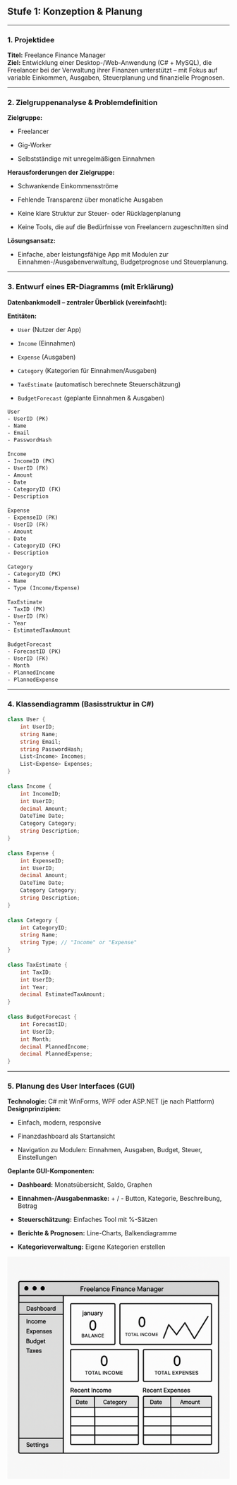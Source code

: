 ## **Stufe 1: Konzeption & Planung**

---

### **1. Projektidee**

**Titel:** Freelance Finance Manager  
**Ziel:** Entwicklung einer Desktop-/Web-Anwendung (C# + MySQL), die Freelancer bei der Verwaltung ihrer Finanzen unterstützt – mit Fokus auf variable Einkommen, Ausgaben, Steuerplanung und finanzielle Prognosen.

---

### **2. Zielgruppenanalyse & Problemdefinition**

**Zielgruppe:**

- Freelancer
    
- Gig-Worker
    
- Selbstständige mit unregelmäßigen Einnahmen
    

**Herausforderungen der Zielgruppe:**

- Schwankende Einkommensströme
    
- Fehlende Transparenz über monatliche Ausgaben
    
- Keine klare Struktur zur Steuer- oder Rücklagenplanung
    
- Keine Tools, die auf die Bedürfnisse von Freelancern zugeschnitten sind
    

**Lösungsansatz:**

- Einfache, aber leistungsfähige App mit Modulen zur Einnahmen-/Ausgabenverwaltung, Budgetprognose und Steuerplanung.
    

---

### **3. Entwurf eines ER-Diagramms (mit Erklärung)**

**Datenbankmodell – zentraler Überblick (vereinfacht):**

**Entitäten:**

- `User` (Nutzer der App)
    
- `Income` (Einnahmen)
    
- `Expense` (Ausgaben)
    
- `Category` (Kategorien für Einnahmen/Ausgaben)
    
- `TaxEstimate` (automatisch berechnete Steuerschätzung)
    
- `BudgetForecast` (geplante Einnahmen & Ausgaben)
    

```plaintext
User
- UserID (PK)
- Name
- Email
- PasswordHash

Income
- IncomeID (PK)
- UserID (FK)
- Amount
- Date
- CategoryID (FK)
- Description

Expense
- ExpenseID (PK)
- UserID (FK)
- Amount
- Date
- CategoryID (FK)
- Description

Category
- CategoryID (PK)
- Name
- Type (Income/Expense)

TaxEstimate
- TaxID (PK)
- UserID (FK)
- Year
- EstimatedTaxAmount

BudgetForecast
- ForecastID (PK)
- UserID (FK)
- Month
- PlannedIncome
- PlannedExpense
```

---

### **4. Klassendiagramm (Basisstruktur in C#)**

```csharp
class User {
    int UserID;
    string Name;
    string Email;
    string PasswordHash;
    List<Income> Incomes;
    List<Expense> Expenses;
}

class Income {
    int IncomeID;
    int UserID;
    decimal Amount;
    DateTime Date;
    Category Category;
    string Description;
}

class Expense {
    int ExpenseID;
    int UserID;
    decimal Amount;
    DateTime Date;
    Category Category;
    string Description;
}

class Category {
    int CategoryID;
    string Name;
    string Type; // "Income" or "Expense"
}

class TaxEstimate {
    int TaxID;
    int UserID;
    int Year;
    decimal EstimatedTaxAmount;
}

class BudgetForecast {
    int ForecastID;
    int UserID;
    int Month;
    decimal PlannedIncome;
    decimal PlannedExpense;
}
```

---

### **5. Planung des User Interfaces (GUI)**

**Technologie:** C# mit WinForms, WPF oder ASP.NET (je nach Plattform)  
**Designprinzipien:**

- Einfach, modern, responsive
    
- Finanzdashboard als Startansicht
    
- Navigation zu Modulen: Einnahmen, Ausgaben, Budget, Steuer, Einstellungen
    

**Geplante GUI-Komponenten:**

- **Dashboard:** Monatsübersicht, Saldo, Graphen
    
- **Einnahmen-/Ausgabenmaske:** + / - Button, Kategorie, Beschreibung, Betrag
    
- **Steuerschätzung:** Einfaches Tool mit %-Sätzen
    
- **Berichte & Prognosen:** Line-Charts, Balkendiagramme
    
- **Kategorieverwaltung:** Eigene Kategorien erstellen
    
![Wireframe Entwurf](Wireframe%20Entwurf.png)

